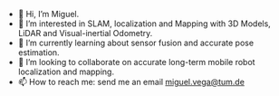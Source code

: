 - 👋 Hi, I’m Miguel.
- 👀 I’m interested in SLAM, localization and Mapping with 3D Models, LiDAR and Visual-inertial Odometry.
- 🌱 I’m currently learning about sensor fusion and accurate pose estimation.
- 💞️ I’m looking to collaborate on accurate long-term mobile robot localization and mapping.
- 📫 How to reach me: send me an email miguel.vega@tum.de

<!---
MigVega/MigVega is a ✨ special ✨ repository because its `README.md` (this file) appears on your GitHub profile.
You can click the Preview link to take a look at your changes.
--->
